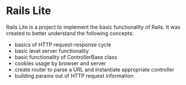 # Rails Lite

Rails Lite is a project to implement the basic functionality of Rails. It was created to better understand the following concepts:

* basics of HTTP request-response cycle
* basic level server functionality
* basic functionality of ControllerBase class
* cookies usage by browser and server
* create router to parse a URL and instantiate appropriate controller
* building params out of HTTP request information

